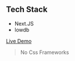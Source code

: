 ## Tech Stack

- Next.JS
- lowdb


[Live Demo](https://online-course-demo.vercel.app/)


> No Css Frameworks
